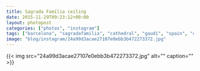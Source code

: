 ```yaml
---
title: Sagrada Família ceiling
date: 2015-11-29T09:23:12+00:00
layout: photopost
categories: ["photos", "instagram"]
tags: ["barcelona", "sagradafamilia", "cathedral", "gaudí", "spain", "catholic"]
image: "blog/instagram/24a99d3acae27107e0ebb3b472273372.jpg"
---
```


{{< img src="24a99d3acae27107e0ebb3b472273372.jpg" alt="" caption="" >}}



